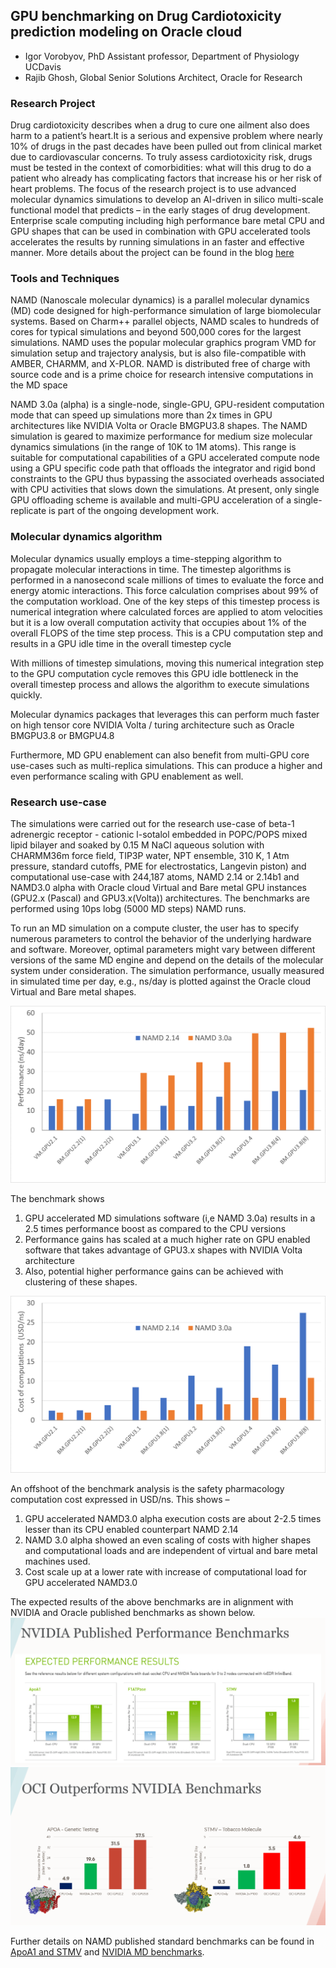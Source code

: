 
## GPU benchmarking on Drug Cardiotoxicity prediction modeling on Oracle cloud
* Igor Vorobyov, PhD Assistant professor, Department of Physiology UCDavis 
* Rajib Ghosh, Global Senior Solutions Architect, Oracle for Research

### Research Project
Drug cardiotoxicity describes when a drug to cure one ailment also does harm to a patient’s heart.It is a serious and expensive problem where nearly 10% of drugs in the past decades have been pulled out from clinical market due to cardiovascular concerns. To truly assess cardiotoxicity risk, drugs must be tested in the context of comorbidities: what will this drug to do a patient who already has complicating factors that increase his or her risk of heart problems. The focus of the research project is to use advanced molecular dynamics simulations to develop an AI-driven in silico multi-scale functional model that predicts – in the early stages of drug development. Enterprise scale computing including high performance bare metal CPU and GPU shapes that can be used in combination with GPU accelerated tools accelerates the results by running simulations in an faster and effective manner. More details about the project can be found in the blog [here](https://blogs.oracle.com/oracle-for-research/high-performance-computing-helps-researchers-predict-whether-a-drug-will-harm-your-heart)

### Tools and Techniques 
NAMD  (Nanoscale molecular dynamics) is a parallel molecular dynamics (MD) code designed for high-performance simulation of large biomolecular systems. Based on Charm++ parallel objects, NAMD scales to hundreds of cores for typical simulations and beyond 500,000 cores for the largest simulations. NAMD uses the popular molecular graphics program VMD for simulation setup and trajectory analysis, but is also file-compatible with AMBER, CHARMM, and X-PLOR. NAMD is distributed free of charge with source code and is a prime choice for research intensive computations in the MD space

NAMD 3.0a (alpha) is a single-node, single-GPU, GPU-resident computation mode that can speed up simulations more than 2x times in GPU architectures like NVIDIA Volta or Oracle BMGPU3.8 shapes. The NAMD simulation is geared to maximize performance for medium size molecular dynamics simulations (in the range of 10K to 1M atoms). This range is suitable for computational capabilities of a GPU accelerated compute node using a GPU specific code path that offloads the integrator and rigid bond constraints to the GPU thus bypassing the associated overheads associated with CPU activities that slows down the simulations. At present, only single GPU offloading scheme is available and multi-GPU acceleration of a single-replicate is part of the ongoing development work.

### Molecular dynamics algorithm
Molecular dynamics usually employs a time-stepping algorithm to propagate molecular interactions in time. The timestep algorithms is performed in a nanosecond scale millions of times to evaluate the force and energy atomic interactions. This force calculation comprises about 99% of the computation workload. One of the key steps of this timestep process is numerical integration where calculated forces are applied to atom velocities but it is a low overall computation activity that occupies about 1% of the overall FLOPS of the time step process. This is a CPU computation step and results in a GPU idle time in the overall timestep cycle

With millions of timestep simulations, moving this numerical integration step to the GPU computation cycle removes this GPU idle bottleneck in the overall timestep process and allows the algorithm to execute simulations quickly. 

Molecular dynamics packages that leverages this can perform much faster on high tensor core NVIDIA Volta / turing architecture such as Oracle BMGPU3.8 or BMGPU4.8

Furthermore, MD GPU enablement can also benefit from multi-GPU core use-cases such as multi-replica simulations. This can produce a higher and even performance scaling with GPU enablement as well.

### Research use-case
The simulations were carried out for the research use-case of beta-1 adrenergic receptor - cationic l-sotalol embedded in POPC/POPS mixed lipid bilayer and soaked  by 0.15 M NaCl aqueous solution with CHARMM36m force field, TIP3P water, NPT ensemble, 310 K, 1 Atm pressure, standard cutoffs, PME for electrostatics, Langevin piston) and computational use-case with 244,187 atoms, NAMD 2.14 or 2.14b1 and NAMD3.0 alpha with Oracle cloud Virtual and Bare metal GPU instances (GPU2.x (Pascal) and GPU3.x(Volta)) architectures. The benchmarks are performed using 10ps lobg (5000 MD steps) NAMD runs.

To run an MD simulation on a compute cluster, the user has to specify numerous parameters to control the behavior of the underlying hardware and software. Moreover, optimal parameters might vary between different versions of the same MD engine and depend on the details of the molecular system under consideration. The simulation performance, usually measured in simulated time per day, e.g., ns/day is plotted against the Oracle cloud Virtual and Bare metal shapes. 

![](images/NAMD-1.png)

The benchmark shows 
1.	GPU accelerated MD simulations software (i,e NAMD 3.0a) results in a 2.5 times performance boost as compared to the CPU versions
2.	Performance gains has scaled at a much higher rate on GPU enabled software that takes advantage of GPU3.x shapes with NVIDIA Volta architecture
3.	Also, potential higher performance gains can be achieved with clustering of these shapes.

![](images/NAMD-2.png)

An offshoot of the benchmark analysis is the safety pharmacology computation cost expressed in USD/ns. This shows – 
1.	GPU accelerated NAMD3.0 alpha execution costs are about 2-2.5 times lesser than its CPU enabled counterpart NAMD 2.14
2.	NAMD 3.0 alpha showed an even scaling of costs with higher shapes and computational loads and are independent of virtual and bare metal machines used.
3.	Cost scale up at a lower rate with increase of computational load for GPU accelerated NAMD3.0

The expected results of the above benchmarks are in alignment with NVIDIA and Oracle published benchmarks as shown below. 
![](images/Oracle-1.png)
![](images/Oracle-2.png)

Further details on NAMD published standard benchmarks can be found in [ApoA1 and STMV](http://www.ks.uiuc.edu/Research/namd/benchmarks/) and [NVIDIA MD benchmarks](https://developer.nvidia.com/blog/delivering-up-to-9x-throughput-with-namd-v3-and-a100-gpu/).
